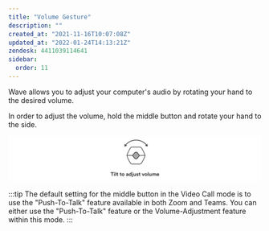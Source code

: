 ```yaml
---
title: "Volume Gesture"
description: ""
created_at: "2021-11-16T10:07:08Z"
updated_at: "2022-01-24T14:13:21Z"
zendesk: 4411039114641
sidebar:
  order: 11
---
```


Wave allows you to adjust your computer's audio by rotating your hand to the desired volume.

In order to adjust the volume, hold the middle button and rotate your hand to the side.

![](../../../assets/images/article_4411039114385_image_0.png)

:::tip
The default setting for the middle button in the Video Call mode is to use the "Push-To-Talk" feature available in both Zoom and Teams. You can either use the "Push-To-Talk" feature or the Volume-Adjustment feature within this mode.
:::
